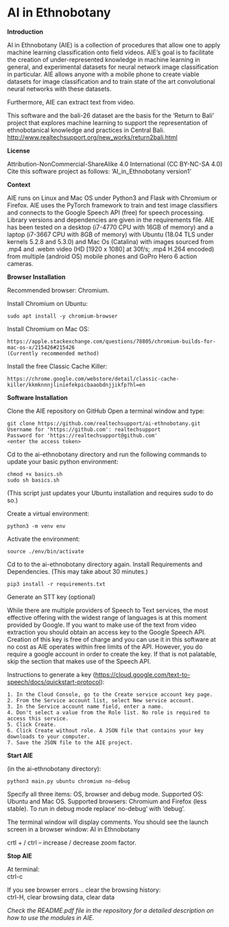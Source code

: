 # AI in Ethnobotany

<b>Introduction</b>

AI in Ethnobotany (AIE) is a collection of procedures that allow one to apply machine learning classification onto field videos. AIE’s goal is to facilitate the creation of under-represented knowledge in machine learning in general, and experimental datasets for neural network image classification in particular. AIE allows anyone with a mobile phone to create viable datasets for image classification and to train state of the art convolutional neural networks with these datasets.

Furthermore, AIE can extract text from video. 

This software and the bali-26 dataset are the basis for the ‘Return to Bali’ project that explores machine learning to support the representation of ethnobotanical knowledge and practices in Central Bali.
http://www.realtechsupport.org/new_works/return2bali.html 


<b>License</b>

Attribution-NonCommercial-ShareAlike 4.0 International (CC BY-NC-SA 4.0)
Cite this software project as follows: ‘AI_in_Ethnobotany version1’



<b>Context</b>

AIE runs on Linux and Mac OS under Python3 and Flask with Chromium or Firefox. AIE uses the PyTorch framework to train and test image classifiers and connects to the Google Speech API (free) for speech processing. Library versions and dependencies are given in the requirements file. 
AIE has been tested on a desktop (i7-4770 CPU with 16GB of memory) and a laptop (i7-3667 CPU with 8GB of memory) with Ubuntu (18.04 TLS under kernels 5.2.8 and 5.3.0) and Mac Os (Catalina) with images sourced from .mp4 and .webm video (HD [1920 x 1080] at 30f/s; .mp4  H.264 encoded) from multiple (android OS) mobile phones and GoPro Hero 6 action cameras.


<b>Browser Installation</b>

Recommended browser: Chromium.

Install Chromium on Ubuntu:

	sudo apt install -y chromium-browser

Install Chromium on Mac OS:

	https://apple.stackexchange.com/questions/78805/chromium-builds-for-mac-os-x/215426#215426
	(Currently recommended method)

Install the free Classic Cache Killer:

	https://chrome.google.com/webstore/detail/classic-cache-killer/kkmknnnjliniefekpicbaaobdnjjikfp?hl=en 



<b>Software Installation</b>

Clone the AIE repository on GitHub
Open a terminal window and type:

	git clone https://github.com/realtechsupport/ai-ethnobotany.git
	Username for 'https://github.com': realtechsupport
	Password for 'https://realtechsupport@github.com'
	<enter the access token> 


Cd to the ai-ethnobotany directory and  run the following commands to update your basic python environment:

	chmod +x basics.sh
	sudo sh basics.sh

(This script just updates your Ubuntu installation and requires sudo to do so.)


Create a virtual environment:

	python3 -m venv env

Activate the environment:

	source ./env/bin/activate

Cd to to the ai-ethnobotany directory again. Install Requirements and Dependencies.
(This may take about 30 minutes.)

	pip3 install -r requirements.txt


Generate an STT key (optional)

While there are multiple providers of Speech to Text services, the most effective offering with the widest range of languages is at this moment provided by Google. If you want to make use of the text from video extraction you should obtain an access key to the Google Speech API. Creation of this key is free of charge and you can use it in this software at no cost as AIE operates within free limits of the API. However, you do require a google account in order to create the key. If that is not palatable, skip the section that makes use of the Speech API.

Instructions to generate a key (https://cloud.google.com/text-to-speech/docs/quickstart-protocol):

    1. In the Cloud Console, go to the Create service account key page.
    2. From the Service account list, select New service account.
    3. In the Service account name field, enter a name.
    4. Don't select a value from the Role list. No role is required to access this service.
    5. Click Create. 
    6. Click Create without role. A JSON file that contains your key downloads to your computer.
    7. Save the JSON file to the AIE project.


<b>Start AIE</b>

(in the ai-ethnobotany directory): 

	python3 main.py ubuntu chromium no-debug

Specify all three items: OS, browser and debug mode. Supported OS: Ubuntu and Mac OS. Supported browsers: Chromium and Firefox (less stable). To run in debug mode replace’ no-debug’ with ‘debug’. 

The terminal window will display comments. You should see the launch screen in a browser window:
AI in Ethnobotany


crtl + / ctrl – increase / decrease zoom factor.

<b>Stop AIE </b>

At terminal:					
ctrl-c

If you see browser errors .. clear the browsing history: 	
ctrl-H, 
clear browsing data,
clear data

<i>Check the README.pdf file in the repository for a detailed description on how to use the modules in AIE.</i>
